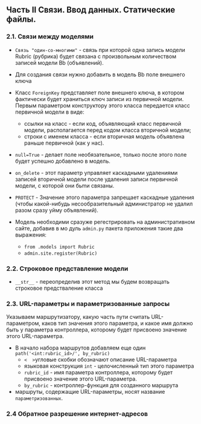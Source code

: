 ## Часть II Связи. Ввод данных. Статические файлы.

### 2.1. Связи между моделями
- `Связь "один-со-многими"` - связь при которой одна запись модели Rubric (рубрика) будет связана с произвольным количеством записей модели Bb (объявлений).
- Для создания связи нужно добавить в модель Bb поле внешнего ключа
- Класс `ForeignKey` представляет поле внешнего ключа, в котором фактически будет храниться ключ записи из первичной модели. Первым параметром конструктору этого класса передается класс первичной модели в виде:
	- ссылки на класс - если код, объявляющий класс первичной модели, располага­ется перед кодом класса вторичной модели;
	- строки с именем класса - если вторичная модель объявлена раньше первичной (как у нас).
- `null=True` - делает поле необязательное, только после этого поле будет успешно добавлено в модель.
- `on_delete` - этот параметр управляет каскадными удалениями записей вторичной модели после удаления записи первичной модели, с которой они бьmи связаны.
- `PROTECT` - Значение этого параметра запрещает каскадные удаления (чтобы какой-нибудь несообразительный администратор не удалил разом сразу уйму объявлений).

- Модель необходими сразуже регестрировать на административном сайте, добавив в мо­ дуль `admiп.py` пакета приложения такие два выражения:
	- `from .models import Rubric`
	- `admin.site.register(Rubric)`

### 2.2. Строковое представление модели
- `__str__` - переопределив этот метод мы будем возвращать строковое предстваление класса

### 2.3. URL-параметры и параметризованные запросы
Указываем маршрутизатору, какую часть пути считать URL- параметром, каков тип значения этого параметра, и какое имя должно быть у пара­метра контроллера, которому будет присвоено значение этого URL-параметра.
- В начало набора маршрутов добавляем еще один `path('<int:rubric_id>/', by_rubric)`
	- `<  >`угловые скобки обозначают описание URL-пара­метра
	- языковая конструкция `int` - целочисленный тип этого параметра
	- `rubric_id` - имя параметра контроллера, которому будет присвоено значение этого URL-параметра.
	- `by_rubric` - контроллер-функция для созданного маршрута
- маршруты, содержащие URL-параметры, носят название `параметризо­ванных`.

### 2.4 Обратное разрешение интернет-адресов
